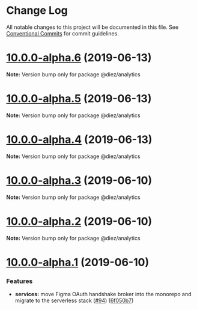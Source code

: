 # Change Log

All notable changes to this project will be documented in this file.
See [Conventional Commits](https://conventionalcommits.org) for commit guidelines.

# [10.0.0-alpha.6](https://github.com/stristr/diez/compare/v10.0.0-alpha.5...v10.0.0-alpha.6) (2019-06-13)

**Note:** Version bump only for package @diez/analytics





# [10.0.0-alpha.5](https://github.com/stristr/diez/compare/v10.0.0-alpha.4...v10.0.0-alpha.5) (2019-06-13)

**Note:** Version bump only for package @diez/analytics





# [10.0.0-alpha.4](https://github.com/stristr/diez/compare/v10.0.0-alpha.3...v10.0.0-alpha.4) (2019-06-13)

**Note:** Version bump only for package @diez/analytics





# [10.0.0-alpha.3](https://github.com/stristr/diez/compare/v10.0.0-alpha.2...v10.0.0-alpha.3) (2019-06-10)

**Note:** Version bump only for package @diez/analytics





# [10.0.0-alpha.2](https://github.com/stristr/diez/compare/v10.0.0-alpha.1...v10.0.0-alpha.2) (2019-06-10)

**Note:** Version bump only for package @diez/analytics





# [10.0.0-alpha.1](https://github.com/stristr/diez/compare/v10.0.0-alpha.0...v10.0.0-alpha.1) (2019-06-10)


### Features

* **services:** move Figma OAuth handshake broker into the monorepo and migrate to the serverless stack ([#94](https://github.com/stristr/diez/issues/94)) ([6f050b7](https://github.com/stristr/diez/commit/6f050b7))
